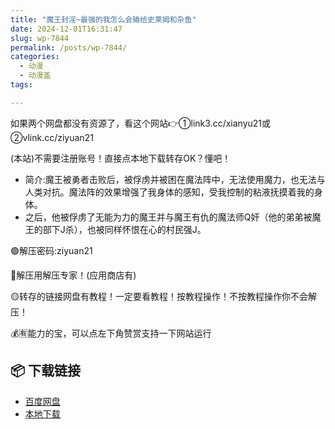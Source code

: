 ```yaml
---
title: "魔王封淫~最强的我怎么会输给史莱姆和杂鱼"
date: 2024-12-01T16:31:47
slug: wp-7844
permalink: /posts/wp-7844/
categories:
  - 动漫
  - 动漫盖
tags:

---
```


如果两个网盘都没有资源了，看这个网站👉①link3.cc/xianyu21或②vlink.cc/ziyuan21

(本站)不需要注册账号！直接点本地下载转存OK？懂吧！

*   简介:魔王被勇者击败后，被俘虏并被困在魔法阵中，无法使用魔力，也无法与人类对抗。魔法阵的效果增强了我身体的感知，受我控制的粘液抚摸着我的身体。
*   之后，他被俘虏了无能为力的魔王并与魔王有仇的魔法师Q奸（他的弟弟被魔王的部下J杀），也被同样怀恨在心的村民强J。

🟢解压密码:ziyuan21

🔵解压用解压专家！(应用商店有)

🟡转存的链接网盘有教程！一定要看教程！按教程操作！不按教程操作你不会解压！

💰🈶能力的宝，可以点左下角赞赏支持一下网站运行

## 📦 下载链接
- [百度网盘](https://blziyuan21.com/pay-download/7844?key=2b28a6b5fa&down_id=0)
- [本地下载](https://blziyuan21.com/pay-download/7844?key=2b28a6b5fa&down_id=1)

